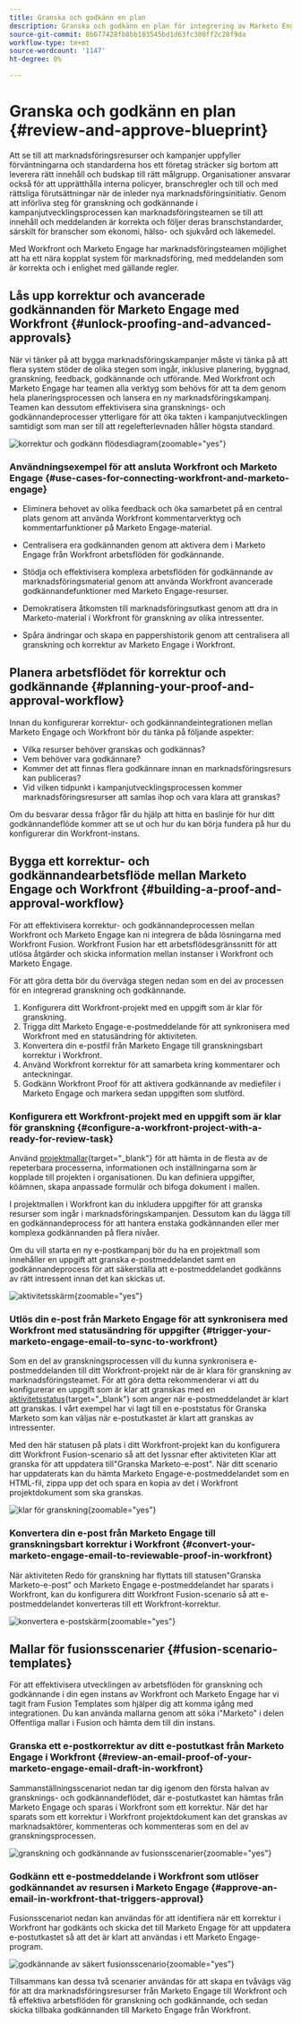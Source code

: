```yaml
---
title: Granska och godkänn en plan
description: Granska och godkänn en plan för integrering av Marketo Engage och Workfront
source-git-commit: 8b077428fb8bb183545bd1d63fc300ff2c28f9da
workflow-type: tm+mt
source-wordcount: '1147'
ht-degree: 0%

---
```


# Granska och godkänn en plan {#review-and-approve-blueprint}

Att se till att marknadsföringsresurser och kampanjer uppfyller förväntningarna och standarderna hos ett företag sträcker sig bortom att leverera rätt innehåll och budskap till rätt målgrupp. Organisationer ansvarar också för att upprätthålla interna policyer, branschregler och till och med rättsliga förutsättningar när de inleder nya marknadsföringsinitiativ. Genom att införliva steg för granskning och godkännande i kampanjutvecklingsprocessen kan marknadsföringsteamen se till att innehåll och meddelanden är korrekta och följer deras branschstandarder, särskilt för branscher som ekonomi, hälso- och sjukvård och läkemedel.

Med Workfront och Marketo Engage har marknadsföringsteamen möjlighet att ha ett nära kopplat system för marknadsföring, med meddelanden som är korrekta och i enlighet med gällande regler.

## Lås upp korrektur och avancerade godkännanden för Marketo Engage med Workfront {#unlock-proofing-and-advanced-approvals}

När vi tänker på att bygga marknadsföringskampanjer måste vi tänka på att flera system stöder de olika stegen som ingår, inklusive planering, byggnad, granskning, feedback, godkännande och utförande. Med Workfront och Marketo Engage har teamen alla verktyg som behövs för att ta dem genom hela planeringsprocessen och lansera en ny marknadsföringskampanj. Teamen kan dessutom effektivisera sina gransknings- och godkännandeprocesser ytterligare för att öka takten i kampanjutvecklingen samtidigt som man ser till att regelefterlevnaden håller högsta standard.

![korrektur och godkänn flödesdiagram](assets/review-and-approve-blueprint-1.png){zoomable=&quot;yes&quot;}

### Användningsexempel för att ansluta Workfront och Marketo Engage {#use-cases-for-connecting-workfront-and-marketo-engage}

* Eliminera behovet av olika feedback och öka samarbetet på en central plats genom att använda Workfront kommentarverktyg och kommentarfunktioner på Marketo Engage-material.

* Centralisera era godkännanden genom att aktivera dem i Marketo Engage från Workfront arbetsflöden för godkännande.

* Stödja och effektivisera komplexa arbetsflöden för godkännande av marknadsföringsmaterial genom att använda Workfront avancerade godkännandefunktioner med Marketo Engage-resurser.

* Demokratisera åtkomsten till marknadsföringsutkast genom att dra in Marketo-material i Workfront för granskning av olika intressenter.

* Spåra ändringar och skapa en pappershistorik genom att centralisera all granskning och korrektur av Marketo Engage i Workfront.

## Planera arbetsflödet för korrektur och godkännande {#planning-your-proof-and-approval-workflow}

Innan du konfigurerar korrektur- och godkännandeintegrationen mellan Marketo Engage och Workfront bör du tänka på följande aspekter:

* Vilka resurser behöver granskas och godkännas?
* Vem behöver vara godkännare?
* Kommer det att finnas flera godkännare innan en marknadsföringsresurs kan publiceras?
* Vid vilken tidpunkt i kampanjutvecklingsprocessen kommer marknadsföringsresurser att samlas ihop och vara klara att granskas?

Om du besvarar dessa frågor får du hjälp att hitta en baslinje för hur ditt godkännandeflöde kommer att se ut och hur du kan börja fundera på hur du konfigurerar din Workfront-instans.

## Bygga ett korrektur- och godkännandearbetsflöde mellan Marketo Engage och Workfront {#building-a-proof-and-approval-workflow}

För att effektivisera korrektur- och godkännandeprocessen mellan Workfront och Marketo Engage kan ni integrera de båda lösningarna med Workfront Fusion. Workfront Fusion har ett arbetsflödesgränssnitt för att utlösa åtgärder och skicka information mellan instanser i Workfront och Marketo Engage.

För att göra detta bör du överväga stegen nedan som en del av processen för en integrerad granskning och godkännande.

1. Konfigurera ditt Workfront-projekt med en uppgift som är klar för granskning.
1. Trigga ditt Marketo Engage-e-postmeddelande för att synkronisera med Workfront med en statusändring för aktiviteten.
1. Konvertera din e-postfil från Marketo Engage till granskningsbart korrektur i Workfront.
1. Använd Workfront korrektur för att samarbeta kring kommentarer och anteckningar.
1. Godkänn Workfront Proof för att aktivera godkännande av mediefiler i Marketo Engage och markera sedan uppgiften som slutförd.

### Konfigurera ett Workfront-projekt med en uppgift som är klar för granskning {#configure-a-workfront-project-with-a-ready-for-review-task}

Använd [projektmallar](https://experienceleague.adobe.com/docs/workfront/using/manage-work/projects/create-and-manage-project-templates/project-template-overview.html){target="_blank"} för att hämta in de flesta av de repeterbara processerna, informationen och inställningarna som är kopplade till projekten i organisationen. Du kan definiera uppgifter, köämnen, skapa anpassade formulär och bifoga dokument i mallen.

I projektmallen i Workfront kan du inkludera uppgifter för att granska resurser som ingår i marknadsföringskampanjen. Dessutom kan du lägga till en godkännandeprocess för att hantera enstaka godkännanden eller mer komplexa godkännanden på flera nivåer.

Om du vill starta en ny e-postkampanj bör du ha en projektmall som innehåller en uppgift att granska e-postmeddelandet samt en godkännandeprocess för att säkerställa att e-postmeddelandet godkänns av rätt intressent innan det kan skickas ut.

![aktivitetsskärm](assets/review-and-approve-blueprint-2.png){zoomable=&quot;yes&quot;}

### Utlös din e-post från Marketo Engage för att synkronisera med Workfront med statusändring för uppgifter {#trigger-your-marketo-engage-email-to-sync-to-workfront}

Som en del av granskningsprocessen vill du kunna synkronisera e-postmeddelanden till ditt Workfront-projekt när de är klara för granskning av marknadsföringsteamet. För att göra detta rekommenderar vi att du konfigurerar en uppgift som är klar att granskas med en [aktivitetsstatus](https://experienceleague.adobe.com/docs/workfront/using/manage-work/projects/update-work-on-a-project/update-task-status.html){target="_blank"} som anger när e-postmeddelandet är klart att granskas. I vårt exempel har vi lagt till en e-poststatus för Granska Marketo som kan väljas när e-postutkastet är klart att granskas av intressenter.

Med den här statusen på plats i ditt Workfront-projekt kan du konfigurera ditt Workfront Fusion-scenario så att det lyssnar efter aktiviteten Klar att granska för att uppdatera till&quot;Granska Marketo-e-post&quot;. När ditt scenario har uppdaterats kan du hämta Marketo Engage-e-postmeddelandet som en HTML-fil, zippa upp det och spara en kopia av det i Workfront projektdokument som ska granskas.

![klar för granskning](assets/review-and-approve-blueprint-3.png){zoomable=&quot;yes&quot;}

### Konvertera din e-post från Marketo Engage till granskningsbart korrektur i Workfront {#convert-your-marketo-engage-email-to-reviewable-proof-in-workfront}

När aktiviteten Redo för granskning har flyttats till statusen&quot;Granska Marketo-e-post&quot; och Marketo Engage e-postmeddelandet har sparats i Workfront, kan du konfigurera ditt Workfront Fusion-scenario så att e-postmeddelandet konverteras till ett Workfront-korrektur.

![konvertera e-postskärm](assets/review-and-approve-blueprint-4.png){zoomable=&quot;yes&quot;}

## Mallar för fusionsscenarier {#fusion-scenario-templates}

För att effektivisera utvecklingen av arbetsflöden för granskning och godkännande i din egen instans av Workfront och Marketo Engage har vi tagit fram Fusion Templates som hjälper dig att komma igång med integrationen. Du kan använda mallarna genom att söka i&quot;Marketo&quot; i delen Offentliga mallar i Fusion och hämta dem till din instans.

### Granska ett e-postkorrektur av ditt e-postutkast från Marketo Engage i Workfront {#review-an-email-proof-of-your-marketo-engage-email-draft-in-workfront}

Sammanställningsscenariot nedan tar dig igenom den första halvan av gransknings- och godkännandeflödet, där e-postutkastet kan hämtas från Marketo Engage och sparas i Workfront som ett korrektur. När det har sparats som ett korrektur i Workfront projektdokument kan det granskas av marknadsaktörer, kommenteras och kommenteras som en del av granskningsprocessen.

![granskning och godkännande av fusionsscenarier](assets/review-and-approve-blueprint-5.png){zoomable=&quot;yes&quot;}

### Godkänn ett e-postmeddelande i Workfront som utlöser godkännandet av resursen i Marketo Engage {#approve-an-email-in-workfront-that-triggers-approval}

Fusionsscenariot nedan kan användas för att identifiera när ett korrektur i Workfront har godkänts och skicka det till Marketo Engage för att uppdatera e-postutkastet så att det är klart att användas i ett Marketo Engage-program.

![godkännande av säkert fusionsscenario](assets/review-and-approve-blueprint-6.png){zoomable=&quot;yes&quot;}

Tillsammans kan dessa två scenarier användas för att skapa en tvåvägs väg för att dra marknadsföringsresurser från Marketo Engage till Workfront och få effektiva arbetsflöden för granskning och godkännande, och sedan skicka tillbaka godkännanden till Marketo Engage från Workfront.
